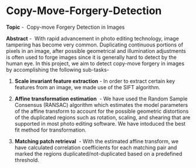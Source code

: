 # Copy-Move-Forgery-Detection

**Topic** - ​ Copy-move Forgery Detection in Images

**Abstract** - ​ With rapid advancement in photo editing technology, image tampering has become very
common. Duplicating continuous portions of pixels in an image, after possible geometrical and
illumination adjustments is often used to forge images since it is generally hard to detect by the human
eye. In this project, we aim to detect copy-move forgery in images by accomplishing the following
sub-tasks-

  1. **Scale invariant feature extraction**​ - In order to extract certain key features from an image, we
  made use of the SIFT algorithm. 
  
  2. **Affine transformation estimation** ​ - We have used the Random Sample Consensus (RANSAC)
  algorithm which estimates the model parameters of the affine transform to account for the
  possible geometric distortions of the duplicated regions such as rotation, scaling, and shearing
  that are supported in most photo editing software. We have intoduced the best fit method for transformation.
  
  3. **Matching patch retrieval** ​ - With the estimated affine transform, we have calculated correlation
  coefficients for each matching pair and marked the regions duplicated/not-duplicated based on a
  predefined threshold.
